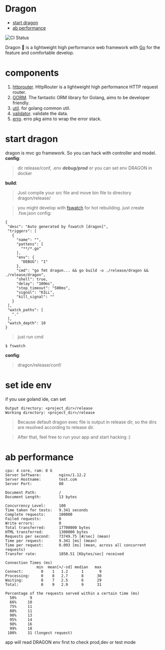 # Dragon

<!-- MarkdownTOC autolink=true autoanchor=true-->

- [start dragon](#start-dragon)
- [ab performance](#ab-performance)

<!-- /MarkdownTOC -->



![CI Status](https://travis-ci.org/azerothyang/dragon.svg?branch=master)

 Dragon 🐲 is a lightweight high performance web framework with [Go](https://golang.org/) for the feature and comfortable develop.
 
# components 
1. [httprouter](https://github.com/julienschmidt/httprouter). HttpRouter is a lightweight high performance HTTP request router.
2. [GORM](https://github.com/jinzhu/gorm). The fantastic ORM library for Golang, aims to be developer friendly.
3. [util](https://pkg.go.dev/github.com/go-dragon/util). for golang common util.
4. [validator](https://pkg.go.dev/github.com/go-dragon/validator). validate the data.
5. [erro](https://pkg.go.dev/github.com/go-dragon/erro). erro pkg aims to wrap the error stack.

# start dragon
 dragon is mvc go framework. So you can hack with controller and model. 
 __config__:
 > dir release/conf,   .env ***debug/prod***
 > or you can set env DRAGON  in docker
 
 __build__: 
 >Just compile your src file and move bin file to directory dragon/release/
 
 >you might develop with [fswatch](https://github.com/codeskyblue/fswatch) for hot rebuilding.
 just create .fsw.json config:
 ```
{
  "desc": "Auto generated by fswatch [dragon]",
  "triggers": [
    {
      "name": "",
      "pattens": [
        "**/*.go"
      ],
      "env": {
        "DEBUG": "1"
      },
      "cmd": "go fmt dragon... && go build -o ./release/dragon && ./release/dragon",
      "shell": true,
      "delay": "100ms",
      "stop_timeout": "500ms",
      "signal": "KILL",
      "kill_signal": ""
    }
  ],
  "watch_paths": [
    "."
  ],
  "watch_depth": 10
}
 
 ```
 > just run cmd
 ```
 $ fswatch
 ```
 
 __config__:
> dragon/release/conf/  

# set ide env
if you use goland ide, can set
```
Output directory: <project_dir>/release
Working directory: <project_dir>/release
```
>Because default dragon exec file is output in release dir, so the dirs are resolved according to release dir.

>After that, feel free to run your app and start hacking :)

# ab performance
 ``` 
 cpu: 4 core, ram: 8 G
 Server Software:        nginx/1.12.2
 Server Hostname:        test.com
 Server Port:            80
 
 Document Path:          /
 Document Length:        13 bytes
 
 Concurrency Level:      100
 Time taken for tests:   9.341 seconds
 Complete requests:      100000
 Failed requests:        0
 Write errors:           0
 Total transferred:      17700000 bytes
 HTML transferred:       1300000 bytes
 Requests per second:    73749.75 [#/sec] (mean)
 Time per request:       9.341 [ms] (mean)
 Time per request:       0.093 [ms] (mean, across all concurrent requests)
 Transfer rate:          1850.51 [Kbytes/sec] received
 
 Connection Times (ms)
               min  mean[+/-sd] median   max
 Connect:        0    1   1.2      1       9
 Processing:     0    8   2.7      8      30
 Waiting:        0    7   2.5      6      29
 Total:          0    9   2.9      9      31
 
 Percentage of the requests served within a certain time (ms)
   50%      9
   66%     10
   75%     11
   80%     11
   90%     13
   95%     14
   98%     16
   99%     18
  100%     31 (longest request)

 ```

app will read DRAGON env first to check prod,dev or test mode

